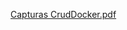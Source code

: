 [Capturas CrudDocker.pdf](https://github.com/JorgeMedina14/Crud_Docker_MYSQL/files/15105262/Capturas.CrudDocker.pdf)

